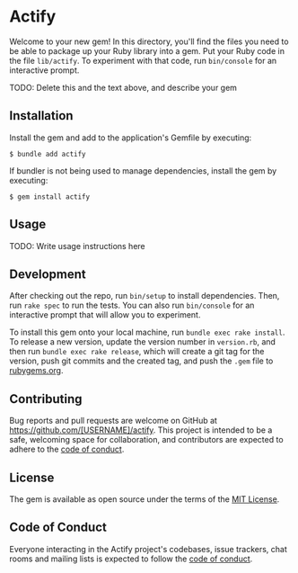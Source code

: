 # Actify

Welcome to your new gem! In this directory, you'll find the files you need to be able to package up your Ruby library into a gem. Put your Ruby code in the file `lib/actify`. To experiment with that code, run `bin/console` for an interactive prompt.

TODO: Delete this and the text above, and describe your gem

## Installation

Install the gem and add to the application's Gemfile by executing:

    $ bundle add actify

If bundler is not being used to manage dependencies, install the gem by executing:

    $ gem install actify

## Usage

TODO: Write usage instructions here

## Development

After checking out the repo, run `bin/setup` to install dependencies. Then, run `rake spec` to run the tests. You can also run `bin/console` for an interactive prompt that will allow you to experiment.

To install this gem onto your local machine, run `bundle exec rake install`. To release a new version, update the version number in `version.rb`, and then run `bundle exec rake release`, which will create a git tag for the version, push git commits and the created tag, and push the `.gem` file to [rubygems.org](https://rubygems.org).

## Contributing

Bug reports and pull requests are welcome on GitHub at https://github.com/[USERNAME]/actify. This project is intended to be a safe, welcoming space for collaboration, and contributors are expected to adhere to the [code of conduct](https://github.com/[USERNAME]/actify/blob/master/CODE_OF_CONDUCT.md).

## License

The gem is available as open source under the terms of the [MIT License](https://opensource.org/licenses/MIT).

## Code of Conduct

Everyone interacting in the Actify project's codebases, issue trackers, chat rooms and mailing lists is expected to follow the [code of conduct](https://github.com/[USERNAME]/actify/blob/master/CODE_OF_CONDUCT.md).
